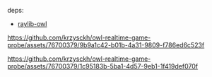 deps:
  * [raylib-owl](https://github.com/krzysckh/raylib-owl/)

https://github.com/krzysckh/owl-realtime-game-probe/assets/76700379/9b9a1c42-b01b-4a31-9809-f786ed6c523f

https://github.com/krzysckh/owl-realtime-game-probe/assets/76700379/1c95183b-5ba1-4d57-9eb1-1f419def070f

